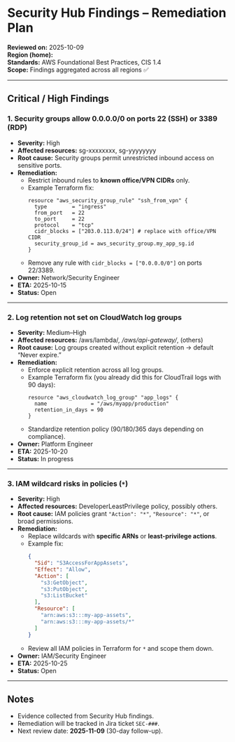 <!--show path: Synapse_Labs/terraform/modules/security_hardening/docs/security_findings.md-->

# Security Hub Findings – Remediation Plan

**Reviewed on:** 2025-10-09  
**Region (home):** <your-region>  
**Standards:** AWS Foundational Best Practices, CIS 1.4  
**Scope:** Findings aggregated across all regions ✅

---

## Critical / High Findings

### 1. Security groups allow 0.0.0.0/0 on ports 22 (SSH) or 3389 (RDP)
- **Severity:** High  
- **Affected resources:** sg-xxxxxxxx, sg-yyyyyyyy  
- **Root cause:** Security groups permit unrestricted inbound access on sensitive ports.  
- **Remediation:**  
  - Restrict inbound rules to **known office/VPN CIDRs** only.  
  - Example Terraform fix:
    ```hcl
    resource "aws_security_group_rule" "ssh_from_vpn" {
      type        = "ingress"
      from_port   = 22
      to_port     = 22
      protocol    = "tcp"
      cidr_blocks = ["203.0.113.0/24"] # replace with office/VPN CIDR
      security_group_id = aws_security_group.my_app_sg.id
    }
    ```
  - Remove any rule with `cidr_blocks = ["0.0.0.0/0"]` on ports 22/3389.  
- **Owner:** Network/Security Engineer  
- **ETA:** 2025-10-15  
- **Status:** Open  

---

### 2. Log retention not set on CloudWatch log groups
- **Severity:** Medium–High  
- **Affected resources:** /aws/lambda/*, /aws/api-gateway/*, (others)  
- **Root cause:** Log groups created without explicit retention → default “Never expire.”  
- **Remediation:**  
  - Enforce explicit retention across all log groups.  
  - Example Terraform fix (you already did this for CloudTrail logs with 90 days):
    ```hcl
    resource "aws_cloudwatch_log_group" "app_logs" {
      name              = "/aws/myapp/production"
      retention_in_days = 90
    }
    ```
  - Standardize retention policy (90/180/365 days depending on compliance).  
- **Owner:** Platform Engineer  
- **ETA:** 2025-10-20  
- **Status:** In progress  

---

### 3. IAM wildcard risks in policies (`*`)
- **Severity:** High  
- **Affected resources:** DeveloperLeastPrivilege policy, possibly others.  
- **Root cause:** IAM policies grant `"Action": "*"`, `"Resource": "*"`, or broad permissions.  
- **Remediation:**  
  - Replace wildcards with **specific ARNs** or **least-privilege actions**.  
  - Example fix:
    ```json
    {
      "Sid": "S3AccessForAppAssets",
      "Effect": "Allow",
      "Action": [
        "s3:GetObject",
        "s3:PutObject",
        "s3:ListBucket"
      ],
      "Resource": [
        "arn:aws:s3:::my-app-assets",
        "arn:aws:s3:::my-app-assets/*"
      ]
    }
    ```
  - Review all IAM policies in Terraform for `*` and scope them down.  
- **Owner:** IAM/Security Engineer  
- **ETA:** 2025-10-25  
- **Status:** Open  

---

## Notes
- Evidence collected from Security Hub findings.  
- Remediation will be tracked in Jira ticket `SEC-###`.  
- Next review date: **2025-11-09** (30-day follow-up).  
